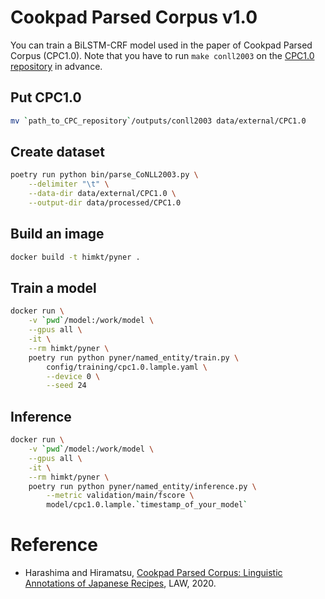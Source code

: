# Cookpad Parsed Corpus v1.0

You can train a BiLSTM-CRF model used in the paper of Cookpad Parsed Corpus (CPC1.0).
Note that you have to run `make conll2003` on the [CPC1.0 repository](https://github.com/cookpad/cpc1.0) in advance.


## Put CPC1.0

```sh
mv `path_to_CPC_repository`/outputs/conll2003 data/external/CPC1.0
```


## Create dataset

```sh
poetry run python bin/parse_CoNLL2003.py \
    --delimiter "\t" \
    --data-dir data/external/CPC1.0 \
    --output-dir data/processed/CPC1.0
```


## Build an image

```sh
docker build -t himkt/pyner .
```


## Train a model

```sh
docker run \
    -v `pwd`/model:/work/model \
    --gpus all \
    -it \
    --rm himkt/pyner \
    poetry run python pyner/named_entity/train.py \
        config/training/cpc1.0.lample.yaml \
        --device 0 \
        --seed 24
```


## Inference

```sh
docker run \
    -v `pwd`/model:/work/model \
    --gpus all \
    -it \
    --rm himkt/pyner \
    poetry run python pyner/named_entity/inference.py \
        --metric validation/main/fscore \
        model/cpc1.0.lample.`timestamp_of_your_model`
```


# Reference

- Harashima and Hiramatsu, [Cookpad Parsed Corpus: Linguistic Annotations of Japanese Recipes](https://www.aclweb.org/anthology/2020.law-1.8/), LAW, 2020.
